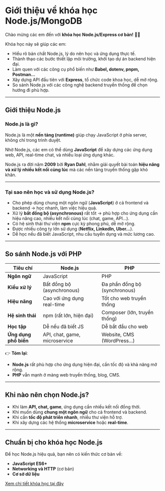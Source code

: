 # Giới thiệu về khóa học Node.js/MongoDB

Chào mừng các em đến với **khóa học Node.js/Express cơ bản!** 👨‍🏫

Khóa học này sẽ giúp các em:

- Hiểu rõ bản chất Node.js, lý do nên học và ứng dụng thực tế.
- Thành thạo các bước thiết lập môi trường, khởi tạo dự án backend hiện đại.
- Làm quen với các công cụ phổ biến như **Babel, dotenv, pnpm, Postman...**
- Xây dựng API đầu tiên với **Express**, tổ chức code khoa học, dễ mở rộng.
- So sánh Node.js với các công nghệ backend truyền thống để chọn hướng đi phù hợp.

---

## Giới thiệu Node.js

### Node.js là gì?

Node.js là một **nền tảng (runtime)** giúp chạy JavaScript ở phía server, không chỉ trong trình duyệt.

Nhờ Node.js, các em có thể dùng **JavaScript** để xây dựng các ứng dụng web, API, real-time chat, và nhiều loại ứng dụng khác.

Node.js ra đời năm **2009** bởi **Ryan Dahl**, nhằm giải quyết bài toán **hiệu năng và xử lý nhiều kết nối cùng lúc** mà các nền tảng truyền thống gặp khó khăn.

---

### Tại sao nên học và sử dụng Node.js?

- Cho phép dùng chung một ngôn ngữ (**JavaScript**) ở cả frontend và backend → học nhanh, làm việc hiệu quả.
- Xử lý **bất đồng bộ (asynchronous)** rất tốt → phù hợp cho ứng dụng cần hiệu năng cao, nhiều kết nối cùng lúc (chat, game, API...).
- Có hệ sinh thái thư viện **npm** cực kỳ phong phú, dễ mở rộng.
- Được nhiều công ty lớn sử dụng (**Netflix, LinkedIn, Uber...**).
- Dễ học nếu đã biết JavaScript, nhu cầu tuyển dụng và mức lương cao.

---

## So sánh Node.js với PHP

| Tiêu chí              | Node.js                       | PHP                           |
| --------------------- | ----------------------------- | ----------------------------- |
| **Ngôn ngữ**          | JavaScript                    | PHP                           |
| **Kiểu xử lý**        | Bất đồng bộ (asynchronous)    | Đa phần đồng bộ (synchronous) |
| **Hiệu năng**         | Cao với ứng dụng real-time    | Tốt cho web truyền thống      |
| **Hệ sinh thái**      | npm (rất lớn, hiện đại)       | Composer (lớn, truyền thống)  |
| **Học tập**           | Dễ nếu đã biết JS             | Dễ bắt đầu cho web            |
| **Ứng dụng phổ biến** | API, chat, game, microservice | Website, CMS (WordPress...)   |

👉 **Tóm lại**:

- **Node.js** rất phù hợp cho ứng dụng hiện đại, cần tốc độ và khả năng mở rộng.
- **PHP** vẫn mạnh ở mảng web truyền thống, blog, CMS.

---

## Khi nào nên chọn Node.js?

- Khi làm **API, chat, game**, ứng dụng cần nhiều kết nối đồng thời.
- Khi muốn dùng **chung một ngôn ngữ** cho cả frontend và backend.
- Khi cần **tốc độ phát triển nhanh**, nhiều thư viện hỗ trợ.
- Khi xây dựng các hệ thống **microservice** hoặc **real-time**.

---

## Chuẩn bị cho khóa học Node.js

Để học Node.js hiệu quả, bạn nên có kiến thức cơ bản về:

- **JavaScript ES6+**
- **Networking và HTTP** (cơ bản)
- **Cơ sở dữ liệu**

<a href="https://letrongdat.vercel.app/nodejs/" target="_blank">Xem chi tiết khóa học tại đây</a>
